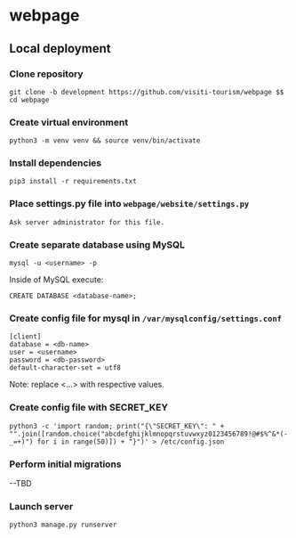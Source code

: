 # webpage

## Local deployment

### Clone repository

```
git clone -b development https://github.com/visiti-tourism/webpage $$ cd webpage
```

### Create virtual environment

```
python3 -m venv venv && source venv/bin/activate
```

### Install dependencies

```
pip3 install -r requirements.txt
```

### Place **settings.py** file into `webpage/website/settings.py`

```
Ask server administrator for this file.
```

### Create separate database using MySQL

```
mysql -u <username> -p 
```

Inside of MySQL execute:

```
CREATE DATABASE <database-name>;
```

### Create config file for **mysql** in `/var/mysqlconfig/settings.conf`

```
[client]
database = <db-name>
user = <username>
password = <db-password>
default-character-set = utf8
```

Note: replace <...> with respective values.

### Create config file with SECRET_KEY

```
python3 -c 'import random; print("{\"SECRET_KEY\": " + "".join([random.choice("abcdefghijklmnopqrstuvwxyz0123456789!@#$%^&*(-_=+)") for i in range(50)]) + "}")' > /etc/config.json
```

### Perform initial migrations

--TBD

### Launch server

```
python3 manage.py runserver
```
